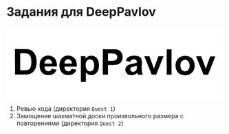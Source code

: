# Задания для DeepPavlov

![Логотип DeepPavlov](https://github.com/Norlet/Kaggle-Competitions-and-other-projects/blob/main/DeepPavlov/img/69a9360b-3449-4e66-9d20-6e678e20d6c9.jpg)

1. Ревью кода (директория `Quest 1`)
1. Замощение шахматной доски произвольного размера с повторениями (директория `Quest 2`)
